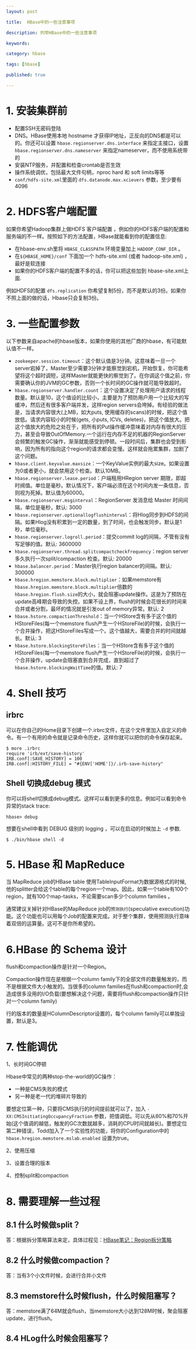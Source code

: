 ```yaml
---
layout: post

title:  HBase中的一些注意事项

description: 列举HBase中的一些注意事项

keywords:  

category: hbase

tags: [hbase]

published: true

---
```


# 1. 安装集群前

- 配置SSH无密码登陆
- DNS。HBase使用本地 hostname 才获得IP地址，正反向的DNS都是可以的。你还可以设置 `hbase.regionserver.dns.interface` 来指定主接口，设置 `hbase.regionserver.dns.nameserver` 来指定nameserver，而不使用系统带的
- 安装NTP服务，并配置和检查crontab是否生效
- 操作系统调优，包括最大文件句柄，nproc hard 和 soft limits等等
- `conf/hdfs-site.xml`里面的 `dfs.datanode.max.xcievers` 参数，至少要有4096

# 2. HDFS客户端配置

如果你希望Hadoop集群上做HDFS 客户端配置 ，例如你的HDFS客户端的配置和服务端的不一样。按照如下的方法配置，HBase就能看到你的配置信息:

- 在hbase-env.sh里将 `HBASE_CLASSPATH` 环境变量加上 `HADOOP_CONF_DIR` 。
- 在`${HBASE_HOME}/conf` 下面加一个 hdfs-site.xml (或者 hadoop-site.xml) ，最好是软连接
- 如果你的HDFS客户端的配置不多的话，你可以把这些加到 hbase-site.xml上面.

例如HDFS的配置 `dfs.replication` 你希望复制5份，而不是默认的3份。如果你不照上面的做的话，Hbase只会复制3份。

# 3. 一些配置参数

以下参数来自apache的hbase版本，如果你使用的其他厂商的hbase，有可能默认值不一样。

- `zookeeper.session.timeout`：这个默认值是3分钟。这意味着一旦一个server宕掉了，Master至少需要3分钟才能察觉到宕机，开始恢复。你可能希望将这个超时调短，这样Master就能更快的察觉到了。在你调这个值之前，你需要确认你的JVM的GC参数，否则一个长时间的GC操作就可能导致超时。
- `hbase.regionserver.handler.count`：这个设置决定了处理用户请求的线程数量。默认是10，这个值设的比较小，主要是为了预防用户用一个比较大的写缓冲，然后还有很多客户端并发，这样region servers会垮掉。有经验的做法是，当请求内容很大(上MB，如大puts, 使用缓存的scans)的时候，把这个值放低。请求内容较小的时候(gets, 小puts, ICVs, deletes)，把这个值放大。把这个值放大的危险之处在于，把所有的Put操作缓冲意味着对内存有很大的压力，甚至会导致OutOfMemory.一个运行在内存不足的机器的RegionServer会频繁的触发GC操作，渐渐就能感受到停顿。一段时间后，集群也会受到影响，因为所有的指向这个region的请求都会变慢。这样就会拖累集群，加剧了这个问题。
- `hbase.client.keyvalue.maxsize`：一个KeyValue实例的最大size。如果设置为0或者更小，就会禁用这个检查。默认10MB。
- `hbase.regionserver.lease.period`：户端租用HRegion server 期限，即超时阀值。单位是毫秒。默认情况下，客户端必须在这个时间内发一条信息，否则视为死掉。默认值为60000。
- `hbase.regionserver.msginterval`：RegionServer 发消息给 Master 时间间隔，单位是毫秒，默认: 3000
- `hbase.regionserver.optionallogflushinterval`：将Hlog同步到HDFS的间隔。如果Hlog没有积累到一定的数量，到了时间，也会触发同步。默认是1秒，单位毫秒。
- `hbase.regionserver.logroll.period`：提交commit log的间隔，不管有没有写足够的值。默认: 3600000
- `hbase.regionserver.thread.splitcompactcheckfrequency`：region server 多久执行一次split/compaction 检查。默认: 20000
- `hbase.balancer.period`：Master执行region balancer的间隔。默认: 300000
- `hbase.hregion.memstore.block.multiplier`：如果memstore有`hbase.hregion.memstore.block.multiplier`倍数的`hbase.hregion.flush.size`的大小，就会阻塞update操作。这是为了预防在update高峰期会导致的失控。如果不设上界，flush的时候会花很长的时间来合并或者分割，最坏的情况就是引发out of memory异常。默认: 2
- `hbase.hstore.compactionThreshold`：当一个HStore含有多于这个值的HStoreFiles(每一个memstore flush产生一个HStoreFile)的时候，会执行一个合并操作，把这HStoreFiles写成一个。这个值越大，需要合并的时间就越长。默认: 3
- `hbase.hstore.blockingStoreFiles`：当一个HStore含有多于这个值的HStoreFiles(每一个memstore flush产生一个HStoreFile)的时候，会执行一个合并操作，update会阻塞直到合并完成，直到超过了`hbase.hstore.blockingWaitTime`的值。默认: 7

# 4. Shell 技巧

## irbrc

可以在你自己的Home目录下创建一个.irbrc文件，在这个文件里加入自定义的命令。有一个有用的命令就是记录命令历史，这样你就可以把你的命令保存起来。

~~~
$ more .irbrc
require 'irb/ext/save-history'
IRB.conf[:SAVE_HISTORY] = 100
IRB.conf[:HISTORY_FILE] = "#{ENV['HOME']}/.irb-save-history"
~~~

##  Shell 切换成debug 模式

你可以将shell切换成debug模式。这样可以看到更多的信息。例如可以看到命令异常的stack trace:

~~~
hbase> debug
~~~

想要在shell中看到 DEBUG 级别的 logging ，可以在启动的时候加上 `-d` 参数.

~~~
$ ./bin/hbase shell -d
~~~

# 5. HBase 和 MapReduce

当 MapReduce job的HBase table 使用TableInputFormat为数据源格式的时候,他的splitter会给这个table的每个region一个map。因此，如果一个table有100个region，就有100个map-tasks，不论需要scan多少个column families 。

通常建议关掉针对HBase的MapReduce job的`预测执行`(speculative execution)功能。这个功能也可以用每个Job的配置来完成。对于整个集群，使用预测执行意味着双倍的运算量。这可不是你所希望的。

# 6.HBase 的 Schema 设计

flush和compaction操作是针对一个Region。

Compaction操作现在是根据一个column family下的全部文件的数量触发的，而不是根据文件大小触发的。当很多的column families在flush和compaction时,会造成很多没用的I/O负载(要想解决这个问题，需要将flush和compaction操作只针对一个column family)

行的版本的数量是HColumnDescriptor设置的，每个column family可以单独设置，默认是3。

# 7. 性能调优

1、长时间GC停顿

Hbase中常见的两种stop-the-world的GC操作：

- 一种是CMS失败的模式
- 另一种是老一代的堆碎片导致的

要想定位第一种，只要将CMS执行的时间提前就可以了，加入 `-XX:CMSInitiatingOccupancyFraction` 参数，把值调低。可以先从60%和70%开始(这个值调的越低，触发的GC次数就越多，消耗的CPU时间就越长)。要想定位第二种错误，Todd加入了一个实验性的功能，将你的Configuration中的 `hbase.hregion.memstore.mslab.enabled` 设置为true。

2、使用压缩

3、设置合理的版本

4、控制split和compaction

# 8. 需要理解一些过程

## 8.1 什么时候做split？

答：根据拆分策略算法来定，具体过程见：[HBase笔记：Region拆分策略](/2014/01/16/hbase-region-split-policy.html)

## 8.2 什么时候做compaction？

答：当有3个小文件时候，会进行合并小文件

## 8.3 memstore什么时候flush，什么时候阻塞写？

答：memstore满了64M就会flush，当memstore大小达到128M时候，聚会阻塞update，进行flush。

## 8.4 HLog什么时候会阻塞写？
